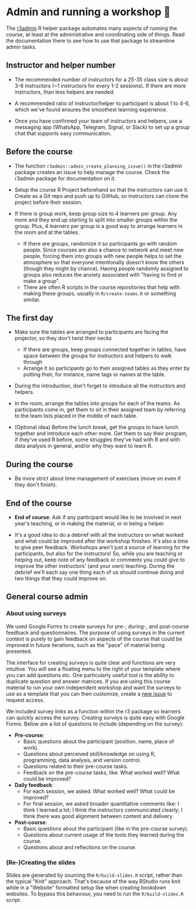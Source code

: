 # Admin and running a workshop 🏫

The [r3admin](https://github.com/rostools/r3admin) R helper package
automates many aspects of running the course, at least at the
administrative and coordinating side of things. Read the documentation
there to see how to use that package to streamline admin tasks.

## Instructor and helper number

-   The recommended number of instructors for a 25-35 class size is
    about 3-6 instructors (\~1 instructors for every 1-2 sessions). If
    there are more instructors, than less helpers are needed.

-   A recommended ratio of instructor/helper to participant is about 1
    to 4-6, which we've found ensures the smoothest learning experience.

-   Once you have confirmed your team of instructors and helpers, use a
    messaging app (WhatsApp, Telegram, Signal, or Slack) to set up a
    group chat that supports easy communication.

## Before the course

-   The function `r3admin::admin_create_planning_issue()` in the r3admin
    package creates an issue to help manage the course. Check the
    r3admin package for documentation on it.

-   Setup the course R Project beforehand so that the instructors can
    use it. Create as a Git repo and push up to GitHub, so instructors
    can clone the project before their session.

-   If there is group work, keep group size to 4 learners per group. Any
    more and they end up starting to split into smaller groups within
    the group. Plus, 4 learners per group is a good way to arrange
    learners in the room and at the tables.

    -   If there are groups, randomize it so participants go with random
        people. Since courses are also a chance to network and meet new
        people, forcing them into groups with new people helps to set
        the atmosphere so that everyone intentionally doesn't know the
        others (though they might by chance). Having people randomly
        assigned to groups also reduces the anxiety associated with
        "having to find or make a group".
    -   There are often R scripts in the course repositories that help
        with making these groups, usually in `R/create-teams.R` or
        something similar.

## The first day

-   Make sure the tables are arranged to participants are facing the
    projector, so they don't twist their necks

    -   If there are groups, keep groups connected together in tables,
        have space between the groups for instructors and helpers to
        walk through
    -   Arrange it so participants go to their assigned tables as they
        enter by putting their, for instance, name tags or names at the
        table.

-   During the introduction, don't forget to introduce all the
    instructors and helpers.

-   In the room, arrange the tables into groups for each of the teams.
    As participants come in, get them to sit in their assigned team by
    referring to the team lists placed in the middle of each table.

-   (Optional idea) Before the lunch break, get the groups to have lunch
    together and introduce each other more. Get them to say their
    program, if they've used R before, some struggles they've had with R
    and with data analysis in general, and/or why they want to learn R.

## During the course

-   Be more strict about time management of exercises (move on even if
    they don't finish).

## End of the course

-   **End of course**: Ask if any participant would like to be involved
    in next year's teaching, or in making the material, or in being a
    helper.

-   It's a good idea to do a debrief with all the instructors on what
    worked and what could be improved after the workshop finishes. It's
    also a time to give peer feedback. Workshops aren't just a source of
    learning for the participants, but also for the instructors! So,
    while you are teaching or helping out, keep note of any feedback or
    comments you could give to improve the other instructors' (and your
    own) teaching. During the debrief we'll each say one thing each of
    us should continue doing and two things that they could improve on.

## General course admin

### About using surveys

We used Google Forms to create surveys for pre-, during-, and
post-course feedback and questionnaires. The purpose of using surveys in
the current context is purely to gain feedback on aspects of the course
that could be improved in future iterations, such as the "pace" of
material being presented.

The interface for creating surveys is quite clear and functions are very
intuitive. You will see a floating menu to the right of your template
where you can add questions etc. One particularly useful tool is the
ability to duplicate question and answer matrices. If you are using this
course material to run your own independent workshop and want the
surveys to use as a template that you can then customize, create a [new
issue](https://gitlab.com/rostools/r-cubed/-/issues/new) to request
access.

We included survey links as a function within the r3 package so learners
can quickly access the survey. Creating surveys is quite easy with
Google Forms. Below are a list of questions to include (depending on the
survey):

-   **Pre-course**:
    -   Basic questions about the participant (position, name, place of
        work).
    -   Questions about perceived skill/knowledge on using R,
        programming, data analysis, and version control.
    -   Questions related to their pre-course tasks.
    -   Feedback on the pre-course tasks, like: What worked well? What
        could be improved?
-   **Daily feedback**:
    -   For each session, we asked: What worked well? What could be
        improved?
    -   For final session, we asked broader quantitative comments like:
        I think I learned a lot; I think the instructors communicated
        clearly; I think there was good alignment between content and
        delivery.
-   **Post-course**:
    -   Basic questions about the participant (like in the pre-course
        survey).
    -   Questions about current usage of the tools they learned during
        the course.
    -   Questions about and reflections on the course.

### (Re-)Creating the slides

Slides are generated by sourcing the `R/build-slides.R` script, rather
than the typical "Knit" approach. That's because of the way RStudio runs
knit while in a "Website" formatted setup like when creating bookdown
websites. To bypass this behaviour, you need to run the
`R/build-slides.R` script.
